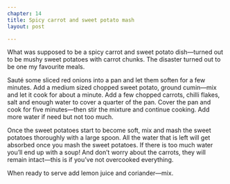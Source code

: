 ```yaml
---
chapter: 14
title: Spicy carrot and sweet potato mash
layout: post

---
```

What was supposed to be a spicy carrot and sweet potato dish—turned out to be mushy sweet potatoes with carrot chunks. The disaster turned out to be one my favourite meals.

Sauté some sliced red onions into a pan and let them soften for a few minutes. Add a medium sized chopped sweet potato, ground cumin—mix and let it cook for about a minute. Add a few chopped carrots, chilli flakes, salt and enough water to cover a quarter of the pan. Cover the pan and cook for five minutes—then stir the mixture and continue cooking. Add more water if need but not too much.

Once the sweet potatoes start to become soft, mix and mash the sweet potatoes thoroughly with a large spoon. All the water that is left will get absorbed once you mash the sweet potatoes. If there is too much water you’ll end up with a soup! And don’t worry about the carrots, they will remain intact—this is if you’ve not overcooked everything.

When ready to serve add lemon juice and coriander—mix.